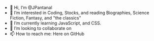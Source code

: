 - 👋 Hi, I’m @JPantanal
- 👀 I’m interested in Coding, Stocks, and reading Biographies, Science Fiction, Fantasy, and "the classics"
- 🌱 I’m currently learning JavaScript, and CSS.
- 💞️ I’m looking to collaborate on
- 📫 How to reach me: Here on GitHub

<!---
JPantanal/JPantanal is a ✨ special ✨ repository because its `README.md` (this file) appears on your GitHub profile.
You can click the Preview link to take a look at your changes.
--->
